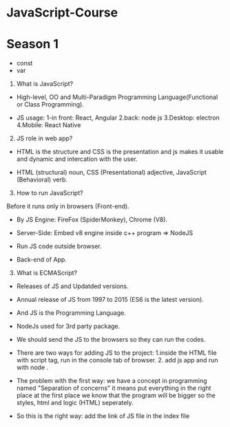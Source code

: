 # JavaScript-Course

# Season 1 

- const
- var

1. What is JavaScript?

- High-level, OO and Multi-Paradigm Programming Language(Functional or Class Programming).

- JS usage: 1-in front: React, Angular 2.back: node js 3.Desktop: electron 4.Mobile: React Native

2. JS role in web app?

- HTML is the structure and CSS is the presentation and js makes it usable and dynamic and intercation with the user.

- HTML (structural) noun, CSS (Presentational) adjective, JavaScript (Behavioral) verb.

3. How to run JavaScript?

Before it runs only in browsers (Front-end).

- By JS Engine: FireFox (SpiderMonkey), Chrome (V8).

- Server-Side: Embed v8 engine inside c++ program => NodeJS

- Run JS code outside browser.

- Back-end of App.

3. What is ECMAScript?

- Releases of JS and Updatded versions.

- Annual release of JS from 1997 to 2015 (ES6 is the latest version).

- And JS is the Programming Language.

- NodeJs used for 3rd party package.

- We should send the JS to the browsers so they can run the codes.
 
- There are two ways for adding JS to the project: 1.inside the HTML file with script tag, run in the console tab of browser.  2. add js app and run with node .

- The problem with the first way: we have a concept in programming named "Separation of concerns" it means put everything in the right place at the first place we know that the program will be bigger so the styles, html and logic (HTML) seperately. 

- So this is the right way: add the link of JS file in the index file <script src="./app.js">

- Console.log shows what happened inside of the program in app and helps for debugging.

- We stores temporarily the data in variables. label of box will be the name and what we put inside box is value.

- The names should be meaningful, and use them in everywhere of our program. we described them with these three key words: var, Const, Let.

- Don't use var! it is outdated.

- The names of var is camelCase and react PascalCase.

- Data types: 1.Primitive types (value type includes: Boolean, Null, Undefined, Number, String, Symbol) 2.Object type (reference type includes: Array, Object, Function, Date, Regex).

- JS is Dynamic type and don't have to manually define them and determind automatically.

- Const vs Let: Const values can't be changed. and use const as much as possible. with let we can have undefined vars but in const we can't.

- The most of types that we have in js are object means object type.

-  Object means the related data that gathered together and we can't store them in class.

- The objects are collections of key: values. 

- NOTE: we can change the values that declared with const in object type cause we didn't change the reference it self but we changed the property of object or index of array. ( but give error if you write a new object with the same name user and want to decalre it)

- Dynamic objects with bracket notation.

- List data: Arrays, the order of values have matter. the adderess of each one called indx. array type: object.

- Array size isn't fixed and they're dynamic to add index.

- Operators exist in maths too. first kind of them are Arithmetic operators: 1.+ 2.- 3.* 4./

- console.log("4" + 3); concat and both types are string in + both converts to string.

- we called a number inside a string: Numeric String like "4".

- In -,/,* the numeric string converts to number and boolean to number (null=0, true=1, false=0).

- NAN: is an error that says not a number, it means we can't do substraction of a "4" with "yas" and also We can't MUltiply a number in a string: "4" * "yas".

- and "4" and "3" we can do the opeartions and they convert to number.

- We can seperate the long numbers with _ sign. like: 300_000.

- The result of Comparisons are boolean.

- Equality: 1.Strict (type, value) ===  2.Loose (value) == 

- NOTE: use from strict type as much as you can cause it is more secure.

- Not Equality: !== (type, value), != (value).

- Ternary: Condition ? "AAA" : "BBB". 

- Ternary: kind of if condition, not only strings but functions or results can be used.

- Logical operators-boolean : and &&, || or, ?? (null coalesing), !(not).

- OR: do the process until reach to the first truthy, if none of them were truthy it will return the last expression.

- AND: do the proceess until reach the first falsy, if all of them are truthy returns the last expression.

- Logical operators-non-boolean : there is a concept called truthy and falsy. 

- falsy: 0, "", null, undefined, NAN. and the result of &&, || shouldn't be always boolean.

- Truthy: except above options.

- ?? used for converting 0 and "" to truthy values.

- Control flow: if-else/ switch-case/ for/ while.

- if use from BREAK it will check the other conditions too. when used switch-case that the values are constant like strings, int.

- for loop: 

- for of and for in:  they used in another place. for in: for objects when wnat to find key values. and for if for idexes of array.

- break: the process will stup and loop will be end.

- continue: if a specific condition was true it returns to first of the loop and run the loop again and didn't run the other lines of loop. use it in special scenarios.

- function: Power ( ** ), every func gives parameters in ().

- question: we alays nedd to show a log to user ir want to access the result of processing

- return: aeverything after return will ognored. and the result stores in the func.

we have multy return but one of the runs the first one

- this refers to an object that operates the method.

- Constuctor - factory function
# Season 9 

77.for convert number to strings:   ```console.log(Number("34");```








